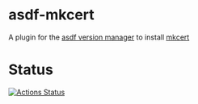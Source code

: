 # asdf-mkcert

A plugin for the [asdf version manager](https://asdf-vm.com/#/) to install [mkcert](https://mkcert.dev)

# Status
[![Actions Status](https://github.com/salasrod/asdf-mkcert/workflows/CI/badge.svg)](https://github.com/salasrod/asdf-mkcert/actions)
